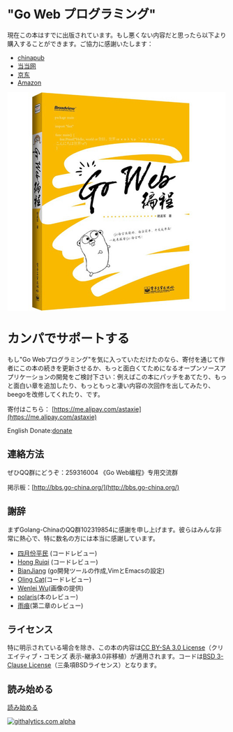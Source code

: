 # "Go Web プログラミング"
現在この本はすでに出版されています。もし悪くない内容だと思ったら以下より購入することができます。ご協力に感謝いたします：

- [chinapub](http://product.china-pub.com/3767290)
- [当当网](http://product.dangdang.com/product.aspx?product_id=23231404)
- [京东](http://book.jd.com/11224644.html)
- [Amazon](http://www.amazon.cn/Go-Web%E7%BC%96%E7%A8%8B-%E8%B0%A2%E5%AD%9F%E5%86%9B/dp/B00CHWVAHQ/ref=sr_1_1?s=books&ie=UTF8&qid=1369323453&sr=1-1)

![](ebook/images/ebook.jpg)

# カンパでサポートする
もし"Go Webプログラミング"を気に入っていただけたのなら、寄付を通じて作者にこの本の続きを更新させるか、もっと面白くてためになるオープンソースアプリケーションの開発をご検討下さい：例えばこの本にパッチをあてたり、もっと面白い章を追加したり、もっともっと凄い内容の次回作を出してみたり、beegoを改修してくれたり、です。

寄付はこちら： [https://me.alipay.com/astaxie](https://me.alipay.com/astaxie)

English Donate:[donate](http://beego.me/donate)

## 連絡方法
ぜひQQ群にどうぞ：259316004 《Go Web编程》专用交流群

掲示板：[http://bbs.go-china.org/](http://bbs.go-china.org/)

## 謝辞
まずGolang-ChinaのQQ群102319854に感謝を申し上げます。彼らはみんな非常に熱心で、特に数名の方には本当に感謝しています。

 - [四月份平民](https://plus.google.com/110445767383269817959) (コードレビュー)
 - [Hong Ruiqi](https://github.com/hongruiqi) (コードレビュー)
 - [BianJiang](https://github.com/border) (go開発ツールの作成,VimとEmacsの設定)
 - [Oling Cat](https://github.com/OlingCat)(コードレビュー)
 - [Wenlei Wu](mailto:spadesacn@gmail.com)(画像の提供)
 - [polaris](https://github.com/polaris1119)(本のレビュー)
 - [雨痕](https://github.com/qyuhen)(第二章のレビュー)

## ライセンス
特に明示されている場合を除き、この本の内容は[CC BY-SA 3.0 License](http://creativecommons.org/licenses/by-sa/3.0/)（クリエイティブ・コモンズ 表示-継承3.0非移植）が適用されます。コードは[BSD 3-Clause License](<https://github.com/astaxie/build-web-application-with-golang/blob/master/LICENSE.md>)（三条項BSDライセンス）となります。

## 読み始める
[読み始める](<https://github.com/astaxie/build-web-application-with-golang/blob/master/ebook/preface.md>)


[![githalytics.com alpha](https://cruel-carlota.pagodabox.com/44c98c9d398b8319b6e87edcd3e34144 "githalytics.com")](http://githalytics.com/astaxie/build-web-application-with-golang)
